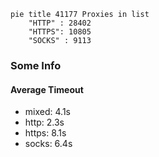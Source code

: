 
```mermaid
pie title 41177 Proxies in list
    "HTTP" : 28402
    "HTTPS": 10805
    "SOCKS" : 9113
```

### Some Info
#### Average Timeout

- mixed: 4.1s
- http: 2.3s
- https: 8.1s
- socks: 6.4s